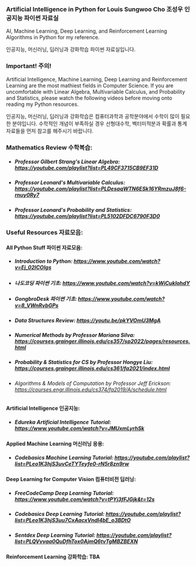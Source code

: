 ### Artificial Intelligence in Python for Louis Sungwoo Cho 조성우 인공지능 파이썬 자료실

AI, Machine Learning, Deep Learning, and Reinforcement Learning Algorithms in Python for my reference.

인공지능, 머신러닝, 딥러닝과 강화학습 파이썬 자료실입니다. 

### Important! 주의!
Artificial Intelligence, Machine Learning, Deep Learning and Reinforcement Learning are the most mathiest fields in Computer Science. If you are uncomfortable with Linear Algebra, Multivariable Calculus, and Probability and Statistics, please watch the following videos before moving onto reading my Python resources. 

인공지능, 머신러닝, 딥러닝과 강화학습은 컴퓨터과학과 공학분야에서 수학이 많이 필요한 분야입니다. 수학적인 개념이 부족하실 경우 선형대수학, 벡터미적분과 확률과 통계 자료들을 먼저 참고를 해주시기 바랍니다.

### Mathematics Review 수학복습:
- ##### Professor Gilbert Strang's Linear Algebra: https://youtube.com/playlist?list=PL49CF3715CB9EF31D
- ##### Professor Leonard's Multivariable Calculus: https://youtube.com/playlist?list=PLDesaqWTN6ESk16YRmzuJ8f6-rnuy0Ry7
- ##### Professor Leonard's Probability and Statistics: https://youtube.com/playlist?list=PL5102DFDC6790F3D0

### Useful Resources 자료모음:

#### All Python Stuff 파이썬 자료모음: 
 - ##### Introduction to Python: https://www.youtube.com/watch?v=Ej_02ICOIgs
 - ##### 나도코딩 파이썬 기초: https://www.youtube.com/watch?v=kWiCuklohdY
 - ##### GongbroDesk 파이썬 기초: https://www.youtube.com/watch?v=8_VWnRvbGPs
 - ##### Data Structures Review: https://youtu.be/pkYVOmU3MgA
 - ##### Numerical Methods by Professor Mariana Silva: https://courses.grainger.illinois.edu/cs357/sp2022/pages/resources.html
 - ##### Probability & Statistics for CS by Professor Hongye Liu: https://courses.grainger.illinois.edu/cs361/fa2021/index.html
 - ###### Algorithms & Models of Computation by Professor Jeff Erickson: https://courses.engr.illinois.edu/cs374/fa2019/A/schedule.html
 
#### Artificial Intelligence 인공지능: 
 - ##### Edureka Artificial Intelligence Tutorial: https://www.youtube.com/watch?v=JMUxmLyrhSk
   
#### Applied Machine Learning 머신러닝 응용: 
 - ##### Codebasics Machine Learning Tutorial: https://youtube.com/playlist?list=PLeo1K3hjS3uvCeTYTeyfe0-rN5r8zn9rw

#### Deep Learning for Computer Vision 컴퓨터비전 딥러닝: 
 - ##### FreeCodeCamp Deep Learning Tutorial: https://www.youtube.com/watch?v=tPYj3fFJGjk&t=12s
 - ##### Codebasics Deep Learning Tutorial: https://youtube.com/playlist?list=PLeo1K3hjS3uu7CxAacxVndI4bE_o3BDtO
 - ##### Sentdex Deep Learning Tutorial: https://youtube.com/playlist?list=PLQVvvaa0QuDfhTox0AjmQ6tvTgMBZBEXN

#### Reinforcement Learning 강화학습: TBA
